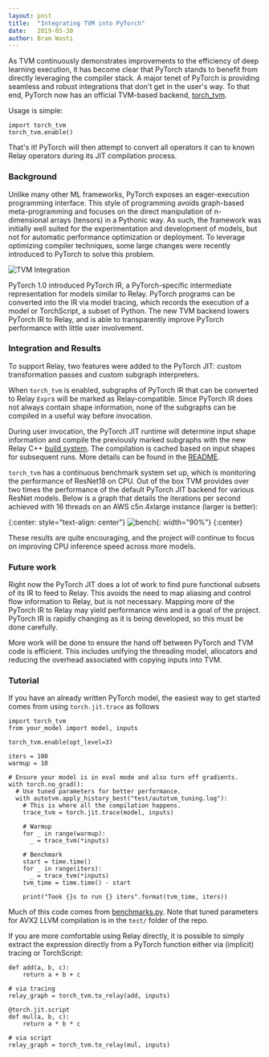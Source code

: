 ```yaml
---
layout: post
title:  "Integrating TVM into PyTorch"
date:   2019-05-30 
author: Bram Wasti
---
```


As TVM continuously demonstrates improvements to the efficiency of deep learning execution,
it has become clear that PyTorch stands to benefit from directly leveraging the compiler stack.
A major tenet of PyTorch is providing seamless and robust integrations that don't get in the user's way.
To that end, PyTorch now has an official TVM-based backend, [torch_tvm](https://github.com/pytorch/tvm).  

Usage is simple:

```
import torch_tvm
torch_tvm.enable()
```

That's it!  PyTorch will then attempt to convert all operators it can to known Relay operators during its JIT compilation process.

### Background

Unlike many other ML frameworks, PyTorch exposes an eager-execution programming interface.  This style of programming avoids graph-based meta-programming and focuses on the direct manipulation of n-dimensional arrays (tensors) in a Pythonic way.  As such, the framework was initially well suited for the experimentation and development of models, but not for automatic performance optimization or deployment.  To leverage optimizing compiler techniques, some large changes were recently introduced to PyTorch to solve this problem.

![TVM Integration](https://i.imgur.com/4XVHbJE.png)

PyTorch 1.0 introduced PyTorch IR, a PyTorch-specific intermediate representation for models similar to Relay.  PyTorch programs can be converted into the IR via model tracing, which records the execution of a model or TorchScript, a subset of Python.  The new TVM backend lowers PyTorch IR to Relay, and is able to transparently improve PyTorch performance with little user involvement.

### Integration and Results

To support Relay, two features were added to the PyTorch JIT: custom transformation passes and custom subgraph interpreters.

When `torch_tvm` is enabled, subgraphs of PyTorch IR that can be converted to Relay `Expr`s will be marked as Relay-compatible.  Since PyTorch IR does not always contain shape information, none of the subgraphs can be compiled in a useful way before invocation.

During user invocation, the PyTorch JIT runtime will determine input shape information and compile the previously marked subgraphs with the new Relay C++ [build system](https://github.com/pytorch/tvm/blob/main/torch_tvm/compiler.cpp#L226-L246).  The compilation is cached based on input shapes for subsequent runs.  More details can be found in the [README](https://github.com/pytorch/tvm/blob/main/README.md).

`torch_tvm` has a continuous benchmark system set up, which is monitoring the performance of ResNet18 on CPU.
Out of the box TVM provides over two times the performance of the default PyTorch JIT backend for various ResNet models.
Below is a graph that details the iterations per second achieved with 16 threads on an AWS c5n.4xlarge instance (larger is better):

{:center: style="text-align: center"}
![bench](https://i.imgur.com/KfJ7oas.png){: width="90%"}
{:center}


These results are quite encouraging, and the project will continue to focus on improving CPU inference speed across more models.

### Future work

Right now the PyTorch JIT does a lot of work to find pure functional subsets of its IR to feed to Relay.  This avoids the need to map aliasing and control flow information to Relay, but is not necessary.  Mapping more of the PyTorch IR to Relay may yield performance wins and is a goal of the project.  PyTorch IR is rapidly changing as it is being developed, so this must be done carefully.

More work will be done to ensure the hand off between PyTorch and TVM code is efficient.  This includes unifying the threading model, allocators and reducing the overhead associated with copying inputs into TVM.

### Tutorial

If you have an already written PyTorch model, the easiest way to get started comes from using `torch.jit.trace` as follows

```
import torch_tvm
from your_model import model, inputs

torch_tvm.enable(opt_level=3)

iters = 100
warmup = 10

# Ensure your model is in eval mode and also turn off gradients.
with torch.no_grad():
  # Use tuned parameters for better performance.
  with autotvm.apply_history_best("test/autotvm_tuning.log"):
    # This is where all the compilation happens.
    trace_tvm = torch.jit.trace(model, inputs)
    
    # Warmup
    for _ in range(warmup):
      _ = trace_tvm(*inputs)

    # Benchmark
    start = time.time()
    for _ in range(iters):
      _ = trace_tvm(*inputs)
    tvm_time = time.time() - start
    
    print("Took {}s to run {} iters".format(tvm_time, iters))
```

Much of this code comes from [benchmarks.py](https://github.com/pytorch/tvm/blob/main/test/benchmarks.py).  Note that tuned parameters for AVX2 LLVM compilation is in the `test/` folder of the repo.

If you are more comfortable using Relay directly, it is possible to simply extract the expression directly from a
PyTorch function either via (implicit) tracing or TorchScript:

```
def add(a, b, c):
    return a + b + c

# via tracing
relay_graph = torch_tvm.to_relay(add, inputs)

@torch.jit.script
def mul(a, b, c):
    return a * b * c

# via script
relay_graph = torch_tvm.to_relay(mul, inputs)
```


